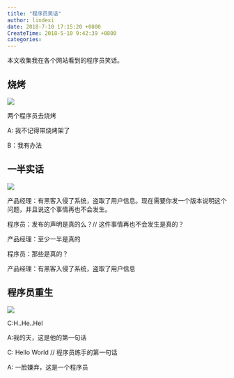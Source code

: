 ```yaml
---
title: "程序员笑话"
author: lindexi
date: 2018-7-10 17:15:20 +0800
CreateTime: 2018-5-10 9:42:39 +0800
categories: 
---
```


本文收集我在各个网站看到的程序员笑话。

<!--more-->


<!-- csdn -->

## 烧烤

![](http://7xqpl8.com1.z0.glb.clouddn.com/lindexi%2F20187101714248368.jpg)

两个程序员去烧烤

A: 我不记得带烧烤架了

B：我有办法

## 一半实话

![](http://7xqpl8.com1.z0.glb.clouddn.com/lindexi%2F201851094414284.jpg)

产品经理：有黑客入侵了系统，盗取了用户信息。现在需要你发一个版本说明这个问题，并且说这个事情再也不会发生。

程序员：发布的声明是真的么？// 这件事情再也不会发生是真的？

产品经理：至少一半是真的

程序员：那些是真的？

产品经理：有黑客入侵了系统，盗取了用户信息

## 程序员重生

<!-- ![](image/程序员笑话/程序员笑话0.png) -->

![](http://7xqpl8.com1.z0.glb.clouddn.com/lindexi%2F2018613104522057.jpg)

C:H..He..Hel

A:我的天，这是他的第一句话

C: Hello World // 程序员练手的第一句话

A: 一脸嫌弃，这是一个程序员

